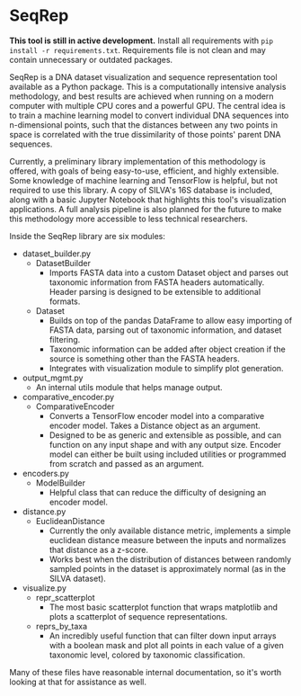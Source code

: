 # SeqRep

**This tool is still in active development.** Install all requirements with `pip install -r requirements.txt`. Requirements file is not clean and may contain unnecessary or outdated packages.

SeqRep is a DNA dataset visualization and sequence representation tool available as a Python package. This is a computationally intensive analysis methodology, and best results are achieved when running on a modern computer with multiple CPU cores and a powerful GPU. The central idea is to train a machine learning model to convert individual DNA sequences into n-dimensional points, such that the distances between any two points in space is correlated with the true dissimilarity of those points' parent DNA sequences.

Currently, a preliminary library implementation of this methodology is offered, with goals of being easy-to-use, efficient, and highly extensible. Some knowledge of machine learning and TensorFlow is helpful, but not required to use this library. A copy of SILVA's 16S database is included, along with a basic Jupyter Notebook that highlights this tool's visualization applications. A full analysis pipeline is also planned for the future to make this methodology more accessible to less technical researchers.

Inside the SeqRep library are six modules:

- dataset_builder.py
    * DatasetBuilder
        + Imports FASTA data into a custom Dataset object and parses out taxonomic information from FASTA headers automatically. Header parsing is designed to be extensible to additional formats.
    * Dataset
        + Builds on top of the pandas DataFrame to allow easy importing of FASTA data, parsing out of taxonomic information, and dataset filtering.
        + Taxonomic information can be added after object creation if the source is something other than the FASTA headers.
        + Integrates with visualization module to simplify plot generation.
- output_mgmt.py
    * An internal utils module that helps manage output.
- comparative_encoder.py
    * ComparativeEncoder
        + Converts a TensorFlow encoder model into a comparative encoder model. Takes a Distance object as an argument.
        + Designed to be as generic and extensible as possible, and can function on any input shape and with any output size. Encoder model can either be built using included utilities or programmed from scratch and passed as an argument.
- encoders.py
    * ModelBuilder
        + Helpful class that can reduce the difficulty of designing an encoder model.
- distance.py
    * EuclideanDistance
        + Currently the only available distance metric, implements a simple euclidean distance measure between the inputs and normalizes that distance as a z-score.
        + Works best when the distribution of distances between randomly sampled points in the dataset is approximately normal (as in the SILVA dataset).
- visualize.py
    * repr_scatterplot
        + The most basic scatterplot function that wraps matplotlib and plots a scatterplot of sequence representations.
    * reprs_by_taxa
        + An incredibly useful function that can filter down input arrays with a boolean mask and plot all points in each value of a given taxonomic level, colored by taxonomic classification.

Many of these files have reasonable internal documentation, so it's worth looking at that for assistance as well.
